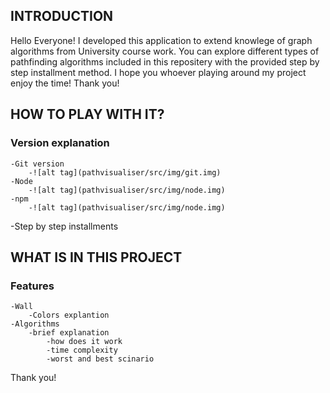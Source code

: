 ##  INTRODUCTION
Hello Everyone!
I developed this application to extend knowlege of graph algorithms from University course work.
You can explore different types of pathfinding algorithms included in this repositery with the provided step by step installment method.
I hope you whoever playing around my project enjoy the time!
Thank you!

##  HOW TO PLAY WITH IT?
###   Version explanation
    -Git version
        -![alt tag](pathvisualiser/src/img/git.img)
    -Node
        -![alt tag](pathvisualiser/src/img/node.img)
    -npm
        -![alt tag](pathvisualiser/src/img/node.img)

-Step by step installments

##  WHAT IS IN THIS PROJECT
###   Features
    -Wall
        -Colors explantion
    -Algorithms
        -brief explanation
            -how does it work
            -time complexity
            -worst and best scinario



Thank you!